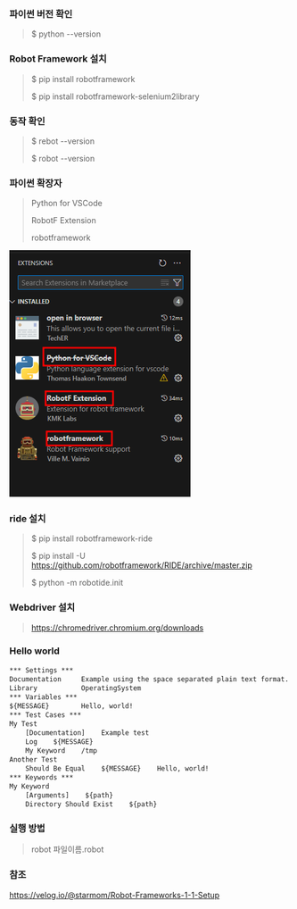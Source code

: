 
### 파이썬 버전 확인
> $ python --version

### Robot Framework 설치
> $ pip install robotframework
>
> $ pip install robotframework-selenium2library

### 동작 확인
> $ rebot --version
>
> $ robot --version

### 파이썬 확장자
> Python for VSCode
>
> RobotF Extension
>
> robotframework

![alt text](image.png)

### ride 설치
> $ pip install robotframework-ride
>
> $ pip install -U https://github.com/robotframework/RIDE/archive/master.zip
>
> $ python -m robotide.init

### Webdriver 설치
> https://chromedriver.chromium.org/downloads

### Hello world
```
*** Settings ***
Documentation     Example using the space separated plain text format.
Library           OperatingSystem
*** Variables ***
${MESSAGE}        Hello, world!
*** Test Cases ***
My Test
    [Documentation]    Example test
    Log    ${MESSAGE}
    My Keyword    /tmp
Another Test
    Should Be Equal    ${MESSAGE}    Hello, world!
*** Keywords ***
My Keyword
    [Arguments]    ${path}
    Directory Should Exist    ${path}
```

### 실행 방법
> robot 파일이름.robot

### 참조 
https://velog.io/@starmom/Robot-Frameworks-1-1-Setup